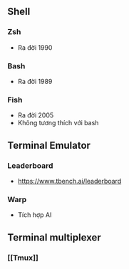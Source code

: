 ## Shell 
### Zsh
- Ra đời 1990
### Bash
- Ra đời 1989
### Fish
- Ra đời 2005
- Không tương thích với bash
## Terminal Emulator
### Leaderboard
- https://www.tbench.ai/leaderboard
### Warp
- Tích hợp AI
## Terminal multiplexer
### [[Tmux]]
